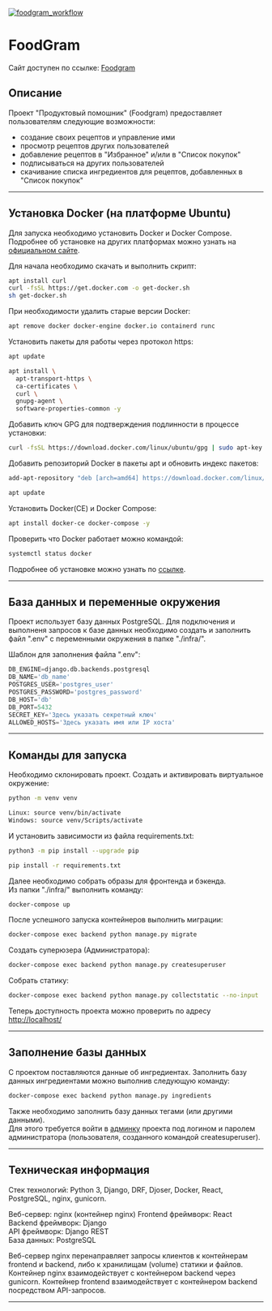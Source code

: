[![foodgram_workflow](https://github.com/s3r3ga/foodgram-project-react/actions/workflows/workflow.yml/badge.svg)](https://github.com/s3r3ga/foodgram-project-react/actions/workflows/workflow.yml)
# FoodGram
Сайт доступен по ссылке: [Foodgram](http://158.160.17.113)

## Описание
Проект "Продуктовый помошник" (Foodgram) предоставляет пользователям следующие возможности:
  - создание своих рецептов и управление ими
  - просмотр рецептов других пользователей
  - добавление рецептов в "Избранное" и/или в "Список покупок"
  - подписываться на других пользователей
  - скачивание списка ингредиентов для рецептов, добавленных в "Список покупок"

---

## Установка Docker (на платформе Ubuntu)
Для запуска необходимо установить Docker и Docker Compose. 
Подробнее об установке на других платформах можно узнать на [официальном сайте](https://docs.docker.com/engine/install/).

Для начала необходимо скачать и выполнить скрипт:
```bash
apt install curl
curl -fsSL https://get.docker.com -o get-docker.sh
sh get-docker.sh
```

При необходимости удалить старые версии Docker:
```bash
apt remove docker docker-engine docker.io containerd runc 
```

Установить пакеты для работы через протокол https:
```bash
apt update
```
```bash
apt install \
  apt-transport-https \
  ca-certificates \
  curl \
  gnupg-agent \
  software-properties-common -y 
```

Добавить ключ GPG для подтверждения подлинности в процессе установки:
```bash
curl -fsSL https://download.docker.com/linux/ubuntu/gpg | sudo apt-key add -
```

Добавить репозиторий Docker в пакеты apt и обновить индекс пакетов:
```bash
add-apt-repository "deb [arch=amd64] https://download.docker.com/linux/ubuntu $(lsb_release -cs) stable" 
```
```bash
apt update
```

Установить Docker(CE) и Docker Compose:
```bash
apt install docker-ce docker-compose -y
```

Проверить что  Docker работает можно командой:
```bash
systemctl status docker
```
Подробнее об установке можно узнать по [ссылке](https://docs.docker.com/engine/install/ubuntu/).

---

## База данных и переменные окружения
Проект использует базу данных PostgreSQL. Для подключения и выполненя запросов к базе данных необходимо создать и заполнить файл ".env" с переменными окружения в папке "./infra/".

Шаблон для заполнения файла ".env":
```python
DB_ENGINE=django.db.backends.postgresql
DB_NAME='db_name'
POSTGRES_USER='postgres_user'
POSTGRES_PASSWORD='postgres_password'
DB_HOST='db'
DB_PORT=5432
SECRET_KEY='Здесь указать секретный ключ'
ALLOWED_HOSTS='Здесь указать имя или IP хоста'
```
---

## Команды для запуска

Необходимо склонировать проект. Cоздать и активировать виртуальное окружение:
```bash
python -m venv venv
```
```bash
Linux: source venv/bin/activate
Windows: source venv/Scripts/activate
```

И установить зависимости из файла requirements.txt:
```bash
python3 -m pip install --upgrade pip
```
```bash
pip install -r requirements.txt
```

Далее необходимо собрать образы для фронтенда и бэкенда.  
Из папки "./infra/" выполнить команду:
```bash
docker-compose up
```

После успешного запуска контейнеров выполнить миграции:
```bash
docker-compose exec backend python manage.py migrate
```

Создать суперюзера (Администратора):
```bash
docker-compose exec backend python manage.py createsuperuser
```

Собрать статику:
```bash
docker-compose exec backend python manage.py collectstatic --no-input
```

Теперь доступность проекта можно проверить по адресу [http://localhost/](http://localhost/)

---
## Заполнение базы данных

С проектом поставляются данные об ингредиентах. Заполнить базу данных ингредиентами можно выполнив следующую команду:
```bash
docker-compose exec backend python manage.py ingredients
```

Также необходимо заполнить базу данных тегами (или другими данными).  
Для этого требуется войти в [админку](http://localhost/admin/)
проекта под логином и паролем администратора (пользователя, созданного командой createsuperuser).

---
## Техническая информация

Стек технологий: Python 3, Django, DRF, Djoser, Docker, React,  PostgreSQL, nginx, gunicorn.

Веб-сервер: nginx (контейнер nginx)
Frontend фреймворк: React  
Backend фреймворк: Django  
API фреймворк: Django REST  
База данных: PostgreSQL

Веб-сервер nginx перенаправляет запросы клиентов к контейнерам frontend и backend, либо к хранилищам (volume) статики и файлов. Контейнер nginx взаимодействует с контейнером backend через gunicorn. Контейнер frontend взаимодействует с контейнером backend посредством API-запросов.

---